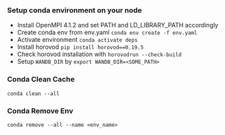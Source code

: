 ### Setup conda environment on your node

- Install OpenMPI 4.1.2 and set PATH and LD_LIBRARY_PATH accordingly
- Create conda env from env.yaml `conda env create -f env.yaml`
- Activate environment `conda activate deps`
- Install horovod `pip install horovod==0.19.5`
- Check horovod installation with `horovodrun --check-build`
- Setup `WANDB_DIR` by `export WANDB_DIR=<SOME_PATH>`

### Conda Clean Cache
```
conda clean --all
```

### Conda Remove Env
```
conda remove --all --name <env_name>
```
